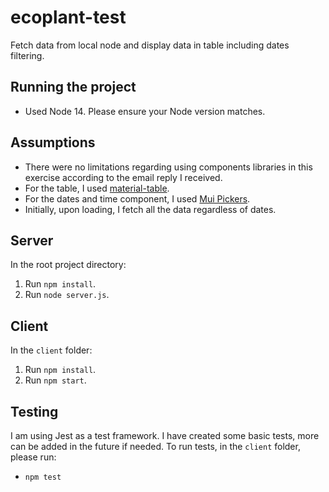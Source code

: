 # ecoplant-test

Fetch data from local node and display data in table including dates filtering.

## Running the project

- Used Node 14. Please ensure your Node version matches.

## Assumptions

- There were no limitations regarding using components libraries in this exercise according to the email reply I received.
- For the table, I used [material-table](https://www.npmjs.com/package/material-table).
- For the dates and time component, I used [Mui Pickers](https://mui.com/x/api/date-pickers/single-input-date-range-field/).
- Initially, upon loading, I fetch all the data regardless of dates.

## Server

In the root project directory:
1. Run `npm install`.
2. Run `node server.js`.

## Client

In the `client` folder:
1. Run `npm install`.
2. Run `npm start`.

## Testing

I am using Jest as a test framework. I have created some basic tests, more can be added in the future if needed.
To run tests, in the `client` folder, please run:
- `npm test`
